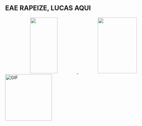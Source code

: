 ## EAE RAPEIZE, LUCAS AQUI

<div align="center">
  <a href="https://github.com/LucasssDamasio">
  <img height="180em" img width="42%" src="https://github-readme-stats.vercel.app/api?username=LucasssDamasio&show_icons=true&theme=tokyonight&include_all_commits=true&count_private=true"/>
  <img height="180em" img width="50%" src="https://github-readme-stats.vercel.app/api/top-langs/?username=LucasssDamasio&layout=compact&langs_count=7&theme=tokyonight"/>
    </div>
  
  <img align="center" alt="GIF" height="150" src= https://cdn.discordapp.com/attachments/673253000818720798/1036469321335050290/68747470733a2f2f6d69726f2e6d656469756d2e636f6d2f6d61782f313336302f302a37513379765349765f7430696f4a2d5a2e676966.gif>

  
  
 
